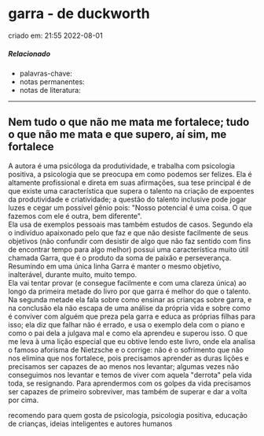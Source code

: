# garra - de duckworth
criado em: 21:55 2022-08-01

##### Relacionado
- palavras-chave: 
- notas permanentes: 
- notas de literatura: 

---


## Nem tudo o que não me mata me fortalece; tudo o que não me mata e que supero, aí sim, me fortalece

A autora é uma psicóloga da produtividade, e trabalha com psicologia positiva, a psicologia que se preocupa em como podemos ser felizes. Ela é altamente profissional e direta em suas afirmações, sua tese principal é de que existe uma característica que supera o talento na criação de expoentes da produtividade e criatividade; a questão do talento inclusive pode jogar luzes e cegar um possível gênio pois: "Nosso potencial é uma coisa. O que fazemos com ele é outra, bem diferente".  
Ela usa de exemplos pessoais mas também estudos de casos. Segundo ela o indivíduo apaixonado pelo que faz e que não desiste facilmente de seus objetivos (não confundir com desistir de algo que não faz sentido com fins de encontrar tempo para algo melhor) possui uma característica muito útil chamada Garra, que é o produto da soma de paixão e perseverança. Resumindo em uma única linha Garra é manter o mesmo objetivo, inalterável, durante muito, muito tempo.  
Ela vai tentar provar (e consegue facilmente e com uma clareza única) ao longo da primeira metade do livro por que garra é melhor do que o talento. Na segunda metade ela fala sobre como ensinar as crianças sobre garra, e na conclusão ela não escapa de uma análise da própria vida e sobre como é conviver com alguém que preza pela garra e educa as próprias filhas para isso; ela diz que falhar não é errado, e usa o exemplo dela com o piano e como o pai dela a julgava mal e como ela aprendeu e superou isso. O que me leva à uma lição especial que eu obtive lendo este livro, onde ela analisa o famoso aforisma de Nietzsche e o corrige: não é o sofrimento que não nos elimina que nos fortalece, pois precisamos aprender as duras lições e precisamos ser capazes de ao menos nos levantar; algumas vezes não conseguimos nos levantar e temos de viver com aquela "derrota" pela vida toda, se resignando. Para aprendermos com os golpes da vida precisamos ser capazes de primeiro sobreviver, mas também de superar e dar a volta por cima.  
  
recomendo para quem gosta de psicologia, psicologia positiva, educação de crianças, ideias inteligentes e autores humanos
